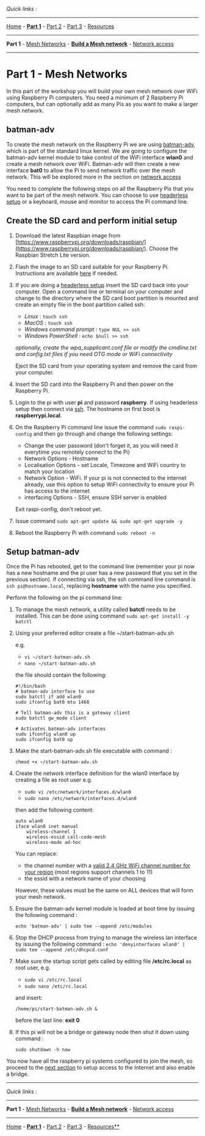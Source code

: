 *Quick links :*
***
[Home](/README.md) - [**Part 1**](/part1/README.md) - [Part 2](/part2/README.md) - [Part 3](/part3/README.md) - [Resources](/additionalResources/README.md)
***
**Part 1** - [Mesh Networks](MESH.md) - [**Build a Mesh network**](PIMESH.md) - [Network access](ROUTE.md)
***

# Part 1 - Mesh Networks

In this part of the workshop you will build your own mesh network over WiFi using Raspberry Pi computers.  You need a minimum of 2 Raspberry Pi computers, but can optionally add as many Pis as you want to make a larger mesh network.

## batman-adv

To create the mesh network on the Raspberry Pi we are using [batman-adv](https://www.open-mesh.org/projects/open-mesh/wiki), which is part of the standard linux kernel.  We are going to configure the batman-adv kernel module to take control of the WiFi interface **wlan0** and create a mesh network over WiFi.  Batman-adv will then create a new interface **bat0** to allow the Pi to send network traffic over the mesh network.  This will be explored more in the section on [network access](ROUTE.md)

You need to complete the following steps on all the Raspberry Pis that you want to be part of the mesh network.  You can choose to use [headerless setup](/additionalResources/HEADERLESS_SETUP.md) or a keyboard, mouse and monitor to access the Pi command line.

## Create the SD card and perform initial setup

1. Download the latest Raspbian image from [https://www.raspberrypi.org/downloads/raspbian/](https://www.raspberrypi.org/downloads/raspbian/).  Choose the Raspbian Stretch Lite version.
2. Flash the image to an SD card suitable for your Raspberry Pi.  Instructions are available [here](https://www.raspberrypi.org/documentation/installation/installing-images/README.md) if needed.
3. If you are doing a [headerless setup](/additionalResources/HEADERLESS_SETUP.md) insert the SD card back into your computer.  Open a command line or terminal on your computer and change to the directory where the SD card boot partition is mounted and create an empty file in the boot partition called ssh:
    - *Linux* : ```touch ssh```
    - *MacOS* : ```touch ssh```
    - *Windows command prompt* :  ```type NUL >> ssh```
    - *Windows PowerShell* : ```echo $null >> ssh```

    *optionally, create the wpa_supplicant.conf file or modify the cmdline.txt and config.txt files if you need OTG mode or WiFi connectivity*

    Eject the SD card from your operating system and remove the card from your computer.
4. Insert the SD card into the Raspberry Pi and then power on the Raspberry Pi.
5. Login to the pi with user **pi** and password **raspberry**.  If using headerless setup then connect via [ssh](/additionalResources/COMMAND_LINE_ACCESS.md).  The hostname on first boot is **raspberrypi.local**.  
6. On the Raspberry Pi command line issue the command ```sudo raspi-config``` and then go through and change the following settings:
    - Change the user password (don't forget it, as you will need it everytime you remotely connect to the Pi)
    - Network Options - Hostname
    - Localisation Options - set Locale, Timezone and WiFi country to match your location
    - Network Option - WiFi.  If your pi is not connected to the internet already, use this option to setup WiFi connectivity to ensure your Pi has access to the internet
    - interfacing Options - SSH, ensure SSH server is enabled

    Exit raspi-config, don't reboot yet.
7. Issue command ```sudo apt-get update && sudo apt-get upgrade -y```
8. Reboot the Raspberry Pi with command ```sudo reboot -n```

## Setup batman-adv

Once the Pi has rebooted, get to the command line (remember your pi now has a new hostname and the pi user has a new password that you set in the previous section).  If connecting via ssh, the ssh command line command is ```ssh pi@hostname.local```, replacing **hostname** with the name you specified.

Perform the following on the pi command line:

1. To manage the mesh network, a utility called **batctl** needs to be installed.  This can be done using command ```sudo apt-get install -y batctl```
2. Using your preferred editor create a file ~/start-batman-adv.sh

    e.g.
    - ```vi ~/start-batman-adv.sh```
    - ```nano ~/start-batman-adv.sh```

    the file should contain the following:

    ```text
    #!/bin/bash
    # batman-adv interface to use
    sudo batctl if add wlan0
    sudo ifconfig bat0 mtu 1468

    # Tell batman-adv this is a gateway client
    sudo batctl gw_mode client

    # Activates batman-adv interfaces
    sudo ifconfig wlan0 up
    sudo ifconfig bat0 up
    ```

3. Make the start-batman-adv.sh file executable with command : 

    ```text
    chmod +x ~/start-batman-adv.sh
    ```

4. Create the network interface definition for the wlan0 interface by creating a file as root user e.g.

    - ```sudo vi /etc/network/interfaces.d/wlan0```
    - ```sudo nano /etc/network/interfaces.d/wlan0```

    then add the following content:

    ```text
    auto wlan0
    iface wlan0 inet manual
        wireless-channel 1
        wireless-essid call-code-mesh
        wireless-mode ad-hoc
    ```

    You can replace:

    - the channel number with a [valid 2.4 GHz WiFi channel number for your region](https://en.wikipedia.org/wiki/List_of_WLAN_channels) (most regions support channels 1 to 11)
    - the essid with a network name of your choosing

    However, these values must be the same on ALL devices that will form your mesh network.

5. Ensure the batman-adv kernel module is loaded at boot time by issuing the following command :

    ```text
    echo 'batman-adv' | sudo tee --append /etc/modules
    ```

6. Stop the DHCP process from trying to manage the wireless lan interface by issuing the following command : ```echo 'denyinterfaces wlan0' | sudo tee --append /etc/dhcpcd.conf```
7. Make sure the startup script gets called by editing file **/etc/rc.local** as root user, e.g.

    - ```sudo vi /etc/rc.local```
    - ```sudo nano /etc/rc.local```

    and insert:

    ```text
    /home/pi/start-batman-adv.sh &
    ```

    before the last line: **exit 0**
8. If this pi will not be a bridge or gateway node then shut it down using command :

    ```text
    sudo shutdown -h now
    ```

You now have all the raspberry pi systems configured to join the mesh, so proceed to the [next section](ROUTE.md) to setup access to the Internet and also enable a bridge.

***
*Quick links :*
***
**Part 1** - [Mesh Networks](MESH.md) - [**Build a Mesh network**](PIMESH.md) - [Network access](ROUTE.md)
***
[Home](/README.md) - [**Part 1**](/part1/README.md) - [Part 2](/part2/README.md) - [Part 3](/part3/README.md) - [Resources**](/additionalResources/README.md)